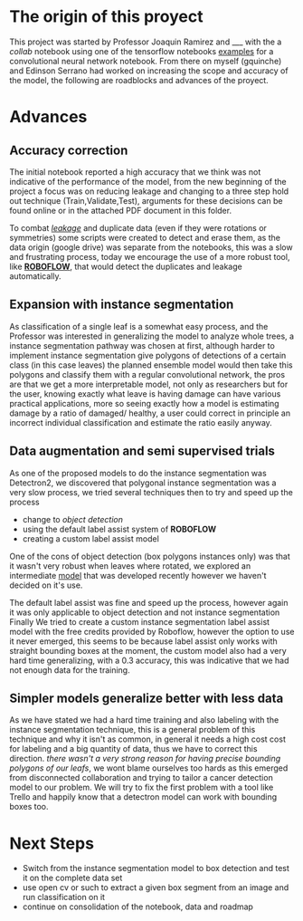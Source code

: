 # The origin of this proyect
This project was started by Professor Joaquin Ramirez and ___ with the a *collab* notebook using one of the tensorflow notebooks [examples](https://colab.research.google.com/github/tensorflow/docs/blob/master/site/en/tutorials/images/classification.ipynb) for a convolutional neural network notebook.
From there on myself (gquinche) and Edinson Serrano had worked on increasing the scope and accuracy of the model, the following are roadblocks and advances of the proyect.

# Advances

## Accuracy correction
The initial notebook reported a high accuracy that we think was not indicative of the performance of the model, from the new beginning of the project a focus was on reducing leakage and changing to a three step hold out technique (Train,Validate,Test), arguments for these decisions can be found online or in the attached PDF document in this folder.

To combat [_leakage_](https://www.wikiwand.com/en/Leakage_(machine_learning)) and duplicate data (even if they were rotations or symmetries) some scripts were created to detect and erase them, as the data origin (google drive) was separate from the notebooks, this was a slow and frustrating process, today we encourage the use of a more robust tool, like [**ROBOFLOW**](https://roboflow.com/), that would detect the duplicates and leakage automatically.

##  Expansion with instance segmentation 
As classification of a single leaf is a somewhat easy process, and the Professor was interested in generalizing the model to analyze whole trees, a instance segmentation pathway was chosen at first, although harder to implement instance segmentation give polygons of detections of a certain class (in this case leaves) the planned ensemble model would then take this polygons and  classify them with a regular convolutional network, the pros are that we get a more interpretable model, not only as researchers but for the user, knowing exactly what leave is having damage can have various practical applications, more so seeing exactly how a model is estimating damage by a ratio of damaged/ healthy, a user could correct in principle an incorrect individual classification and estimate the ratio easily anyway.
## Data augmentation and semi supervised trials
As one of the proposed models to do the instance segmentation was Detectron2, we discovered that polygonal instance segmentation was a very slow process, we tried several techniques then to try and speed up the process

* change to *object detection*
* using the default label assist system of **ROBOFLOW**
* creating a custom label assist model
  
One of the cons of object detection (box polygons instances only) was that it wasn't very robust when leaves where rotated, we explored an intermediate [model](https://blog.roboflow.com/yolov5-for-oriented-object-detection/) that was developed recently however we haven't decided on it's use. 

The default label assist was fine and speed up the process, however again it was only applicable to object detection and not instance segmentation 
Finally We tried to create a custom instance segmentation label assist model with the free credits provided by Roboflow, however the option to use it never emerged, this seems to be because label assist only works with straight bounding boxes at the moment, the custom model also had a very hard time generalizing, with a 0.3 accuracy, this was indicative that we had not enough data for the training.
## Simpler models generalize better with less data
As we have stated we had a hard time training and also labeling with the instance segmentation technique, this is a general problem of this technique and why it isn't as common, in general it needs a high cost cost for labeling and a big quantity of data, thus we have to correct this direction. *there wasn't a very strong reason for having precise bounding polygons of our leafs*, we wont blame ourselves too hards as this emerged from disconnected collaboration and trying to tailor a cancer detection model to our problem. We will try to fix the first problem with a tool like Trello and happily know that a detectron model can work with bounding boxes too.

# Next Steps

* Switch from the instance segmentation model to box detection and test it on the complete data set
* use open cv or such to extract a given box segment from an image and run classification on it
* continue on consolidation of the notebook, data and roadmap